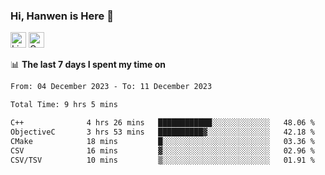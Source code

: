 ### Hi, Hanwen is Here 👋
<p>
	<a href="https://www.linkedin.com/in/liu-hanwen/"><img src="https://img.shields.io/badge/@hanwen-0A66C2?style=flat&logo=LinkedIn&logoColor=white" alt="Linkedin"  height="25px"/></a> 
	<a href="https://scholar.google.com/citations?user=HDF0su0AAAAJ"><img src="https://img.shields.io/badge/scholar-4385FE.svg?&style=plastic&logo=google-scholar&logoColor=white" alt="Google Scholar" height="25px"> </a>
</p>

📊 **The last 7 days I spent my time on** 
<!--START_SECTION:waka-->

```txt
From: 04 December 2023 - To: 11 December 2023

Total Time: 9 hrs 5 mins

C++              4 hrs 26 mins   ████████████░░░░░░░░░░░░░   48.06 %
ObjectiveC       3 hrs 53 mins   ██████████▓░░░░░░░░░░░░░░   42.18 %
CMake            18 mins         █░░░░░░░░░░░░░░░░░░░░░░░░   03.36 %
CSV              16 mins         ▓░░░░░░░░░░░░░░░░░░░░░░░░   02.96 %
CSV/TSV          10 mins         ▒░░░░░░░░░░░░░░░░░░░░░░░░   01.91 %
```

<!--END_SECTION:waka-->


<!--
**david990917/david990917** is a ✨ _special_ ✨ repository because its `README.md` (this file) appears on your GitHub profile.

Here are some ideas to get you started:

- 🔭 I’m currently working on ...
- 🌱 I’m currently learning ...
- 👯 I’m looking to collaborate on ...
- 🤔 I’m looking for help with ...
- 💬 Ask me about ...
- 📫 How to reach me: ...
- 😄 Pronouns: ...
- ⚡ Fun fact: ...
-->
